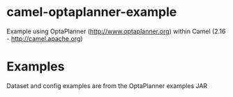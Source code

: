 camel-optaplanner-example
=========================
Example using OptaPlanner (http://www.optaplanner.org) within Camel (2.16 - http://camel.apache.org)

Examples
=========================
Dataset and config examples are from the OptaPlanner examples JAR

